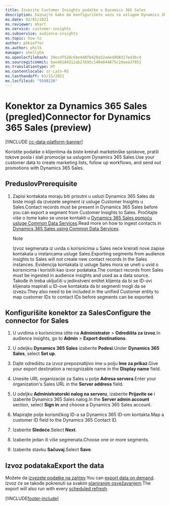```yaml
---
title: Izvezite Customer Insights podatke u Dynamics 365 Sales
description: Saznajte kako da konfigurišete vezu sa uslugom Dynamics 365 Sales.
ms.date: 02/01/2021
ms.reviewer: mhart
ms.service: customer-insights
ms.subservice: audience-insights
ms.topic: how-to
author: phkieffer
ms.author: philk
manager: shellyha
ms.openlocfilehash: 39ecdf528c6be4d8fb420a52a6ed998317e43bcd
ms.sourcegitcommit: bae40184312ab27b95c140a044875c2daea37951
ms.translationtype: HT
ms.contentlocale: sr-Latn-RS
ms.lasthandoff: 03/15/2021
ms.locfileid: "5598126"
---
```

# <a name="connector-for-dynamics-365-sales-preview"></a><span data-ttu-id="e488d-103">Konektor za Dynamics 365 Sales (pregled)</span><span class="sxs-lookup"><span data-stu-id="e488d-103">Connector for Dynamics 365 Sales (preview)</span></span>

[!INCLUDE [cc-data-platform-banner](../includes/cc-data-platform-banner.md)]

<span data-ttu-id="e488d-104">Koristite podatke o klijentima da biste kreirali marketinške spiskove, pratili tokove posla i slali promocije sa uslugom Dynamics 365 Sales.</span><span class="sxs-lookup"><span data-stu-id="e488d-104">Use your customer data to create marketing lists, follow up workflows, and send out promotions with Dynamics 365 Sales.</span></span>

## <a name="prerequisite"></a><span data-ttu-id="e488d-105">Preduslov</span><span class="sxs-lookup"><span data-stu-id="e488d-105">Prerequisite</span></span>

1. <span data-ttu-id="e488d-106">Zapisi kontakata moraju biti prisutni u usluzi Dynamics 365 Sales da biste mogli da izvezete segment iz usluge Customer Insights u Sales.</span><span class="sxs-lookup"><span data-stu-id="e488d-106">Contact records must be present in Dynamics 365 Sales before you can export a segment from Customer Insights to Sales.</span></span> <span data-ttu-id="e488d-107">Pročitajte više o tome kako se unose kontakti u [Dynamics 365 Sales pomoću usluge Common Data Services](connect-power-query.md).</span><span class="sxs-lookup"><span data-stu-id="e488d-107">Read more on how to ingest contacts in [Dynamics 365 Sales using Common Data Services](connect-power-query.md).</span></span>

   > [!NOTE]
   > <span data-ttu-id="e488d-108">Izvoz segmenata iz uvida o korisnicima u Sales neće kreirati nove zapise kontakata u instancama usluge Sales.</span><span class="sxs-lookup"><span data-stu-id="e488d-108">Exporting segments from audience insights to Sales will not create new contact records in the Sales instances.</span></span> <span data-ttu-id="e488d-109">Evidencija kontakata iz usluge Sales mora se uneti u uvid o korisnicima i koristiti kao izvor podataka.</span><span class="sxs-lookup"><span data-stu-id="e488d-109">The contact records from Sales must be ingested in audience insights and used as a data source.</span></span> <span data-ttu-id="e488d-110">Takođe ih treba uključiti u jedinstveni entitet klijenta da bi se ID-ovi klijenata mapirali u ID-ove kontakata da bi segmenti mogli da se izvezu.</span><span class="sxs-lookup"><span data-stu-id="e488d-110">They also need to be included in the unified Customer entity to map customer IDs to contact IDs before segments can be exported.</span></span>

## <a name="configure-the-connector-for-sales"></a><span data-ttu-id="e488d-111">Konfigurišite konektor za Sales</span><span class="sxs-lookup"><span data-stu-id="e488d-111">Configure the connector for Sales</span></span>

1. <span data-ttu-id="e488d-112">U uvidima o korisnicima idite na **Administrator** > **Odredišta za izvoz**.</span><span class="sxs-lookup"><span data-stu-id="e488d-112">In audience insights, go to **Admin** > **Export destinations**.</span></span>

1. <span data-ttu-id="e488d-113">U odeljku **Dynamics 365 Sales** izaberite **Podesi**.</span><span class="sxs-lookup"><span data-stu-id="e488d-113">Under **Dynamics 365 Sales**, select **Set up**.</span></span>

1. <span data-ttu-id="e488d-114">Dajte odredištu za izvoz prepoznatljivo ime u polju **Ime za prikaz**.</span><span class="sxs-lookup"><span data-stu-id="e488d-114">Give your export destination a recognizable name in the **Display name** field.</span></span>

1. <span data-ttu-id="e488d-115">Unesite URL organizacije za Sales u polje **Adresa servera**.</span><span class="sxs-lookup"><span data-stu-id="e488d-115">Enter your organization's Sales URL in the **Server address** field.</span></span>

1. <span data-ttu-id="e488d-116">U odeljku **Administratorski nalog na serveru**, izaberite **Prijavite se** i izaberite Dynamics 365 Sales nalog.</span><span class="sxs-lookup"><span data-stu-id="e488d-116">In the **Server admin account** section, select **Sign in** and choose a Dynamics 365 Sales account.</span></span>

1. <span data-ttu-id="e488d-117">Mapirajte polje korisničkog ID-a sa Dynamics 365 ID-om kontakta.</span><span class="sxs-lookup"><span data-stu-id="e488d-117">Map a customer ID field to the Dynamics 365 Contact ID.</span></span>

1. <span data-ttu-id="e488d-118">Izaberite **Sledeće**.</span><span class="sxs-lookup"><span data-stu-id="e488d-118">Select **Next**.</span></span>

1. <span data-ttu-id="e488d-119">Izaberite jedan ili više segmenata.</span><span class="sxs-lookup"><span data-stu-id="e488d-119">Choose one or more segments.</span></span>

1. <span data-ttu-id="e488d-120">Izaberite stavku **Sačuvaj**.</span><span class="sxs-lookup"><span data-stu-id="e488d-120">Select **Save**.</span></span>

## <a name="export-the-data"></a><span data-ttu-id="e488d-121">Izvoz podataka</span><span class="sxs-lookup"><span data-stu-id="e488d-121">Export the data</span></span>

<span data-ttu-id="e488d-122">Možete da [izvezete podatke na zahtev](export-destinations.md).</span><span class="sxs-lookup"><span data-stu-id="e488d-122">You can [export data on demand](export-destinations.md).</span></span> <span data-ttu-id="e488d-123">Izvoz će se takođe pokrenuti sa svakim [planiranim osvežavanjem](system.md#schedule-tab).</span><span class="sxs-lookup"><span data-stu-id="e488d-123">The export will also run with every [scheduled refresh](system.md#schedule-tab).</span></span>


[!INCLUDE[footer-include](../includes/footer-banner.md)]